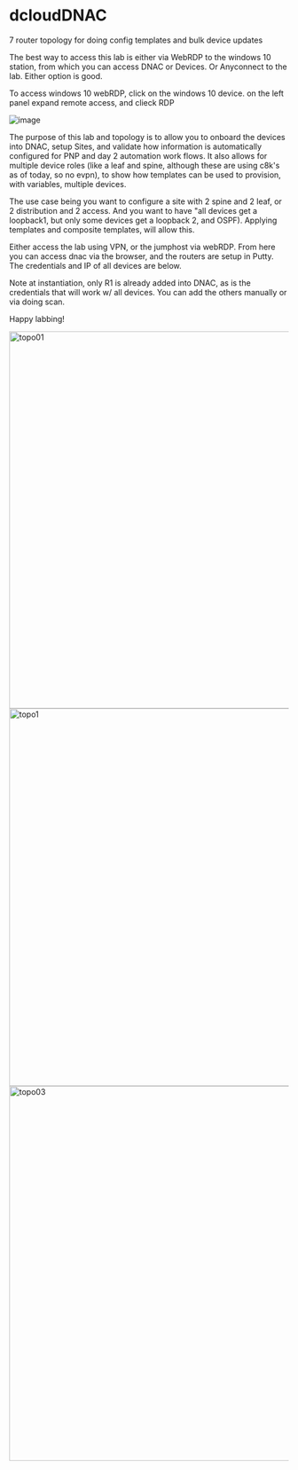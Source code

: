 # dcloudDNAC
7 router topology for doing config templates and bulk device updates

The best way to access this lab is either via WebRDP to the windows 10 station, from which you can access DNAC or Devices. Or Anyconnect to the lab. Either option is good. 

To access windows 10 webRDP, click on the windows 10 device. on the left panel expand remote access, and clieck RDP

![image](https://user-images.githubusercontent.com/32154829/211062866-9016c869-95de-4597-a281-c692fa313d91.png)

The purpose of this lab and topology is to allow you to onboard the devices into DNAC, setup Sites, and validate how information is automatically configured for PNP and day 2 automation work flows. It also allows for multiple device roles (like a leaf and spine, although these are using c8k's as of today, so no evpn), to show how templates can be used to provision, with variables, multiple devices. 

The use case being you want to configure a site with 2 spine and 2 leaf, or 2 distribution and 2 access. And you want to have "all devices get a loopback1, but only some devices get a loopback 2, and OSPF). Applying templates and composite templates, will allow this. 

Either access the lab using VPN, or the jumphost via webRDP. From here you can access dnac via the browser, and the routers are setup in Putty. The credentials and IP of all devices are below.

Note at instantiation, only R1 is already added into DNAC, as is the credentials that will work w/ all devices. You can add the others manually or via doing scan. 

Happy labbing!



<img width="680" alt="topo01" src="https://user-images.githubusercontent.com/32154829/209151375-8a36caf6-7101-436e-9384-7160bf6e5f46.png">


<img width="681" alt="topo1" src="https://user-images.githubusercontent.com/32154829/209150938-55c9933a-1bd2-44d1-b416-3f13b2cd5ce0.png">


<img width="676" alt="topo03" src="https://user-images.githubusercontent.com/32154829/209151392-3a8230f8-56a2-4e61-afce-74f080c72947.png">
